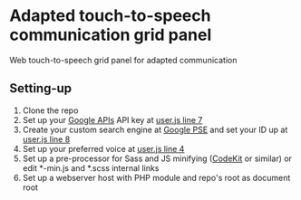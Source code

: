 # Adapted touch-to-speech communication grid panel
Web touch-to-speech grid panel for adapted communication

## Setting-up
1. Clone the repo
2. Set up your [Google APIs](https://cloud.google.com/apis) API key at [user.js line 7](https://github.com/diegotid/adapted-comgrid-web/blob/629c2a6ac15b270025b8c13fe0b0541d50291b60/user.js#L7)
3. Create your custom search engine at [Google PSE](https://programmablesearchengine.google.com/about/) and set your ID up at [user.js line 8](https://github.com/diegotid/adapted-comgrid-web/blob/629c2a6ac15b270025b8c13fe0b0541d50291b60/user.js#L8)
4. Set up your preferred voice at [user.js line 4](https://github.com/diegotid/adapted-comgrid-web/blob/629c2a6ac15b270025b8c13fe0b0541d50291b60/user.js#L4)
5. Set up a pre-processor for Sass and JS minifying ([CodeKit](https://codekitapp.com/) or similar) or edit *-min.js and *.scss internal links
6. Set up a webserver host with PHP module and repo's root as document root
